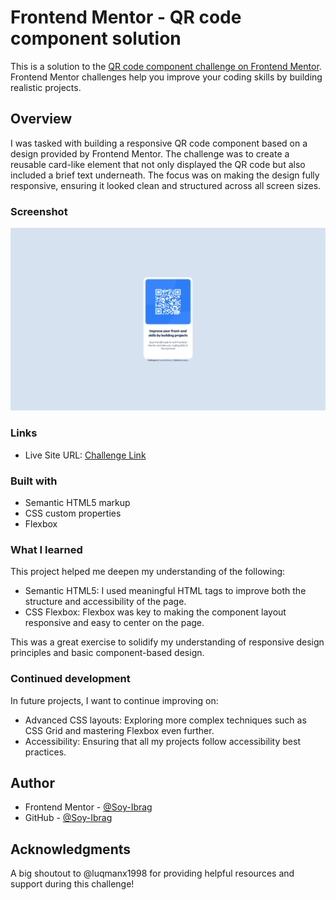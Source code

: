 # Frontend Mentor - QR code component solution

This is a solution to the [QR code component challenge on Frontend Mentor](https://www.frontendmentor.io/challenges/qr-code-component-iux_sIO_H). Frontend Mentor challenges help you improve your coding skills by building realistic projects. 

## Overview

I was tasked with building a responsive QR code component based on a design provided by Frontend Mentor. The challenge was to create a reusable card-like element that not only displayed the QR code but also included a brief text underneath. The focus was on making the design fully responsive, ensuring it looked clean and structured across all screen sizes.

### Screenshot

![Final Product](images/QR-Code_Challenge.png)

### Links

- Live Site URL: [Challenge Link](https://soy-ibrag.github.io/Frontend-Mentor-QR-Code-Challenge/)

### Built with

- Semantic HTML5 markup
- CSS custom properties
- Flexbox

### What I learned

This project helped me deepen my understanding of the following:
  - Semantic HTML5: I used meaningful HTML tags to improve both the structure and accessibility of the page.
  - CSS Flexbox: Flexbox was key to making the component layout responsive and easy to center on the page.

This was a great exercise to solidify my understanding of responsive design principles and basic component-based design.

### Continued development

In future projects, I want to continue improving on:
  - Advanced CSS layouts: Exploring more complex techniques such as CSS Grid and mastering Flexbox even further.
  - Accessibility: Ensuring that all my projects follow accessibility best practices.


## Author

- Frontend Mentor - [@Soy-Ibrag](https://www.frontendmentor.io/profile/Soy-Ibrag)
- GitHub - [@Soy-Ibrag](https://github.com/Soy-Ibrag)

## Acknowledgments

A big shoutout to @luqmanx1998 for providing helpful resources and support during this challenge!